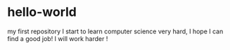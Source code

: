 # hello-world
my first repository
I start to learn computer science very hard, I hope I can find a good job! 
I will work harder !
